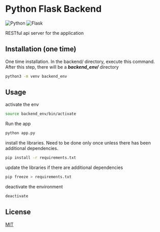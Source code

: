 # Python Flask Backend
![Python](https://img.shields.io/badge/python-3670A0?style=for-the-badge&logo=python&logoColor=ffdd54)
![Flask](https://img.shields.io/badge/Flask-000000?style=for-the-badge&logo=flask&logoColor=white)

RESTful api server for the application


## Installation (one time)
One time installation. In the backend/ directory, execute this command. After this step, there will be a ***backend_env/*** directory
```bash
python3 -m venv backend_env 
```


## Usage

activate the env
```bash
source backend_env/bin/activate
```
Run the app
```python
python app.py
```

install the libraries. Need to be done only once unless there has been additional dependencies.
```bash
pip install -r requirements.txt
```

update the libraries if there are additional dependencies
```bash
pip freeze > requirements.txt
```

deactivate the environment
```bash
deactivate
```



## License

[MIT](https://choosealicense.com/licenses/mit/)
